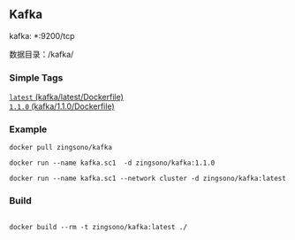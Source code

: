 ## Kafka

kafka: *:9200/tcp  

数据目录：/kafka/


### Simple Tags

[`latest` (kafka/latest/Dockerfile)](https://github.com/zingsono/Docker/tree/master/zingsono/kafka/latest/Dockerfile)      
[`1.1.0` (kafka/1.1.0/Dockerfile)](https://github.com/zingsono/Docker/tree/master/zingsono/kafka/1.1.0/Dockerfile)

### Example

```
docker pull zingsono/kafka

docker run --name kafka.sc1  -d zingsono/kafka:1.1.0

docker run --name kafka.sc1 --network cluster -d zingsono/kafka:latest
```


### Build
```

docker build --rm -t zingsono/kafka:latest ./
```

